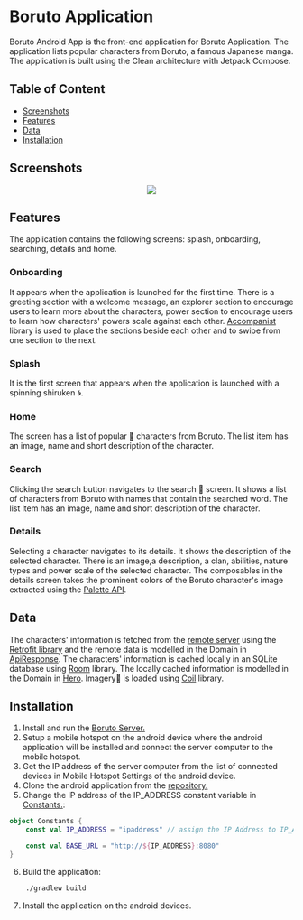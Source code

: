 # Boruto Application
Boruto Android App is the front-end application for Boruto Application.
The application lists popular characters from Boruto, a famous Japanese manga.
The application is built using the Clean architecture with Jetpack Compose.

## Table of Content
- [Screenshots](#screenshots)
- [Features](#features)
- [Data](#data)
- [Installation](#installation)

## Screenshots

<p align="center">
  <img src="https://i.postimg.cc/4yX4vXCZ/Boruto.png" href="">
</p>

## Features
The application contains the following screens: splash, onboarding, searching, details and home.

### Onboarding
It appears when the application is launched for the first time.
There is a greeting section with a welcome message, 
an explorer section to encourage users to learn more about the characters,
power section to encourage users to learn how characters' powers scale against each other.
[Accompanist](https://google.github.io/accompanist/) library is used
to place the sections beside each other and to swipe from one section to the next.

### Splash
It is the first screen that appears when the application is launched with a spinning shiruken 🌀.

### Home
The screen has a list of popular 🚀 characters from Boruto.
The list item has an image, name and short description of the character.

### Search
Clicking the search button navigates to the search 🔎 screen.
It shows a list of characters from Boruto with names that contain the searched word.
The list item has an image, name and short description of the character.

### Details
Selecting a character navigates to its details.
It shows the description of the selected character.
There is an image,a description, a clan, abilities, nature types and power scale of the selected character.
The composables in the details screen takes the prominent colors of the Boruto character's image extracted using the [Palette API](https://developer.android.com/reference/kotlin/androidx/palette/graphics/Palette).

## Data
The characters' information is fetched from the [remote server](https://github.com/GreyWolf2020/com.example.borutoserver)
using the [Retrofit library](https://square.github.io/retrofit/) and the remote data is modelled in the Domain in [ApiResponse](app/src/main/java/com/example/borutoapp/domain/model/ApiResponse.kt).
The characters' information is cached locally in an SQLite database using [Room](https://developer.android.com/reference/kotlin/androidx/room/Room) library.
The locally cached information is modelled in the Domain in [Hero](app/src/main/java/com/example/borutoapp/domain/model/Hero.kt).
Imagery🎨 is loaded using [Coil](https://coil-kt.github.io/coil/) library.

## Installation
1. Install and run the [Boruto Server.](https://github.com/GreyWolf2020/com.example.borutoserver.git)
2. Setup a mobile hotspot on the android device where the android application will be installed and connect the server computer to the mobile hotspot.
3. Get the IP address of the server computer from the list of connected devices in Mobile Hotspot Settings of the android device.
4. Clone the android application from the [repository.](https://github.com/GreyWolf2020/BorutoApp.git)
5. Change the IP address of the IP_ADDRESS constant variable in [Constants.](app/src/main/java/com/example/borutoapp/util/Constants.kt):
```Kotlin
object Constants {
    const val IP_ADDRESS = "ipaddress" // assign the IP Address to IP_ADDRESS constant variable, the variable of String type.

    const val BASE_URL = "http://${IP_ADDRESS}:8080"
}
```
6. Build the application:
```bash
    ./gradlew build
```
7. Install the application on the android devices.